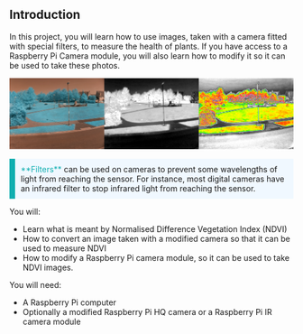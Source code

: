 ## Introduction

In this project, you will learn how to use images, taken with a camera fitted with special filters, to measure the health of plants. If you have access to a Raspberry Pi Camera module, you will also learn how to modify it so it can be used to take these photos.

![three images showing the three stages of processing photos to get a measure of plant health](images/montage.png)

<p style="border-left: solid; border-width:10px; border-color: #0faeb0; background-color: aliceblue; padding: 10px;">
<span style="color: #0faeb0">**Filters**</span> can be used on cameras to prevent some wavelengths of light from reaching the sensor. For instance, most digital cameras have an infrared filter to stop infrared light from reaching the sensor.
</p>

You will:
+ Learn what is meant by Normalised Difference Vegetation Index (NDVI)
+ How to convert an image taken with a modified camera so that it can be used to measure NDVI
+ How to modify a Raspberry Pi camera module, so it can be used to take NDVI images.

You will need:
+ A Raspberry Pi computer
+ Optionally a modified Raspberry Pi HQ camera or a Raspberry Pi IR camera module